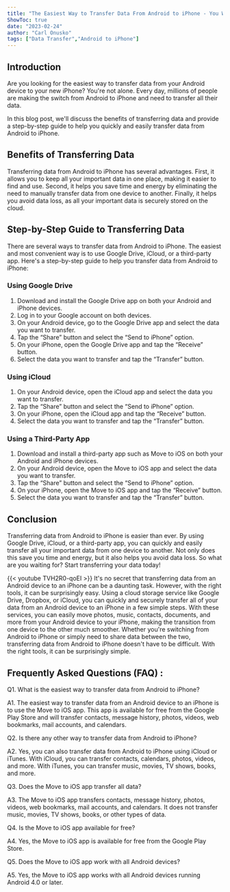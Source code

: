```yaml
---
title: "The Easiest Way to Transfer Data From Android to iPhone - You Won't Believe How Simple It Is!"
ShowToc: true 
date: "2023-02-24"
author: "Carl Onusko" 
tags: ["Data Transfer","Android to iPhone"]
---
```

## Introduction

Are you looking for the easiest way to transfer data from your Android device to your new iPhone? You're not alone. Every day, millions of people are making the switch from Android to iPhone and need to transfer all their data.

In this blog post, we'll discuss the benefits of transferring data and provide a step-by-step guide to help you quickly and easily transfer data from Android to iPhone.

## Benefits of Transferring Data

Transferring data from Android to iPhone has several advantages. First, it allows you to keep all your important data in one place, making it easier to find and use. Second, it helps you save time and energy by eliminating the need to manually transfer data from one device to another. Finally, it helps you avoid data loss, as all your important data is securely stored on the cloud.

## Step-by-Step Guide to Transferring Data

There are several ways to transfer data from Android to iPhone. The easiest and most convenient way is to use Google Drive, iCloud, or a third-party app. Here's a step-by-step guide to help you transfer data from Android to iPhone:

### Using Google Drive

1. Download and install the Google Drive app on both your Android and iPhone devices.
2. Log in to your Google account on both devices.
3. On your Android device, go to the Google Drive app and select the data you want to transfer.
4. Tap the “Share” button and select the “Send to iPhone” option.
5. On your iPhone, open the Google Drive app and tap the “Receive” button.
6. Select the data you want to transfer and tap the “Transfer” button.

### Using iCloud

1. On your Android device, open the iCloud app and select the data you want to transfer.
2. Tap the “Share” button and select the “Send to iPhone” option.
3. On your iPhone, open the iCloud app and tap the “Receive” button.
4. Select the data you want to transfer and tap the “Transfer” button.

### Using a Third-Party App

1. Download and install a third-party app such as Move to iOS on both your Android and iPhone devices.
2. On your Android device, open the Move to iOS app and select the data you want to transfer.
3. Tap the “Share” button and select the “Send to iPhone” option.
4. On your iPhone, open the Move to iOS app and tap the “Receive” button.
5. Select the data you want to transfer and tap the “Transfer” button.

## Conclusion

Transferring data from Android to iPhone is easier than ever. By using Google Drive, iCloud, or a third-party app, you can quickly and easily transfer all your important data from one device to another. Not only does this save you time and energy, but it also helps you avoid data loss. So what are you waiting for? Start transferring your data today!

{{< youtube TVH2R0-qoEI >}} 
It's no secret that transferring data from an Android device to an iPhone can be a daunting task. However, with the right tools, it can be surprisingly easy. Using a cloud storage service like Google Drive, Dropbox, or iCloud, you can quickly and securely transfer all of your data from an Android device to an iPhone in a few simple steps. With these services, you can easily move photos, music, contacts, documents, and more from your Android device to your iPhone, making the transition from one device to the other much smoother. Whether you're switching from Android to iPhone or simply need to share data between the two, transferring data from Android to iPhone doesn't have to be difficult. With the right tools, it can be surprisingly simple.

## Frequently Asked Questions (FAQ) :
Q1. What is the easiest way to transfer data from Android to iPhone?

A1. The easiest way to transfer data from an Android device to an iPhone is to use the Move to iOS app. This app is available for free from the Google Play Store and will transfer contacts, message history, photos, videos, web bookmarks, mail accounts, and calendars.

Q2. Is there any other way to transfer data from Android to iPhone?

A2. Yes, you can also transfer data from Android to iPhone using iCloud or iTunes. With iCloud, you can transfer contacts, calendars, photos, videos, and more. With iTunes, you can transfer music, movies, TV shows, books, and more.

Q3. Does the Move to iOS app transfer all data?

A3. The Move to iOS app transfers contacts, message history, photos, videos, web bookmarks, mail accounts, and calendars. It does not transfer music, movies, TV shows, books, or other types of data.

Q4. Is the Move to iOS app available for free?

A4. Yes, the Move to iOS app is available for free from the Google Play Store.

Q5. Does the Move to iOS app work with all Android devices?

A5. Yes, the Move to iOS app works with all Android devices running Android 4.0 or later.


